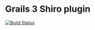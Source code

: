 Grails 3 Shiro plugin
=====================

[![Build Status](https://api.travis-ci.org/Arkilog/grails-shiro.png)](http://travis-ci.org/cArkilog/grails-shiro)